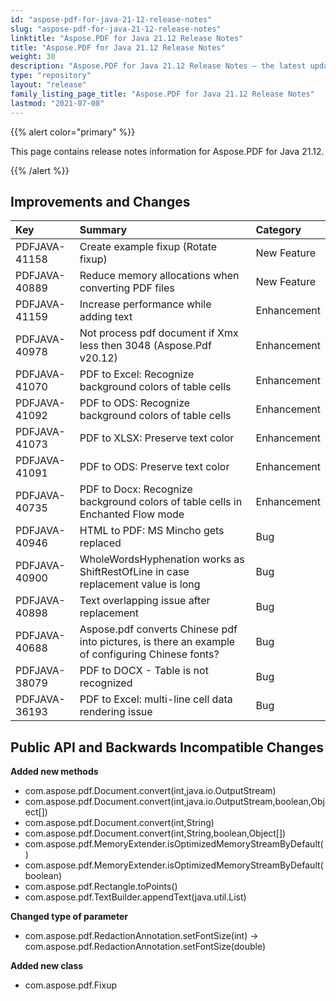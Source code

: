 ```yaml
---
id: "aspose-pdf-for-java-21-12-release-notes"
slug: "aspose-pdf-for-java-21-12-release-notes"
linktitle: "Aspose.PDF for Java 21.12 Release Notes"
title: "Aspose.PDF for Java 21.12 Release Notes"
weight: 30
description: "Aspose.PDF for Java 21.12 Release Notes – the latest updates and fixes."
type: "repository"
layout: "release"
family_listing_page_title: "Aspose.PDF for Java 21.12 Release Notes"
lastmod: "2021-07-08"
---
```


{{% alert color="primary" %}}

This page contains release notes information for Aspose.PDF for Java 21.12.

{{% /alert %}}
## **Improvements and Changes**

|**Key**|**Summary**|**Category**|
| :- | :- | :- |
|PDFJAVA-41158|Create example fixup (Rotate fixup)|New Feature|
|PDFJAVA-40889|Reduce memory allocations when converting PDF files|New Feature|
|PDFJAVA-41159|Increase performance while adding text|Enhancement|
|PDFJAVA-40978|Not process pdf document if Xmx less then 3048 (Aspose.Pdf v20.12)|Enhancement|
|PDFJAVA-41070|PDF to Excel: Recognize background colors of table cells|Enhancement|
|PDFJAVA-41092|PDF to ODS: Recognize background colors of table cells|Enhancement|
|PDFJAVA-41073|PDF to XLSX: Preserve text color|Enhancement|
|PDFJAVA-41091|PDF to ODS: Preserve text color|Enhancement|
|PDFJAVA-40735|PDF to Docx: Recognize background colors of table cells in Enchanted Flow mode|Enhancement|
|PDFJAVA-40946|HTML to PDF: MS Mincho gets replaced|Bug|
|PDFJAVA-40900|WholeWordsHyphenation works as ShiftRestOfLine in case replacement value is long|Bug|
|PDFJAVA-40898|Text overlapping issue after replacement|Bug|
|PDFJAVA-40688|Aspose.pdf converts Chinese pdf into pictures, is there an example of configuring Chinese fonts?|Bug|
|PDFJAVA-38079|PDF to DOCX - Table is not recognized|Bug|
|PDFJAVA-36193|PDF to Excel: multi-line cell data rendering issue|Bug|



## **Public API and Backwards Incompatible Changes**




**Added new methods**
- com.aspose.pdf.Document.convert(int,java.io.OutputStream)
- com.aspose.pdf.Document.convert(int,java.io.OutputStream,boolean,Object[])
- com.aspose.pdf.Document.convert(int,String)
- com.aspose.pdf.Document.convert(int,String,boolean,Object[])
- com.aspose.pdf.MemoryExtender.isOptimizedMemoryStreamByDefault()
- com.aspose.pdf.MemoryExtender.isOptimizedMemoryStreamByDefault(boolean)
- com.aspose.pdf.Rectangle.toPoints()
- com.aspose.pdf.TextBuilder.appendText(java.util.List<TextFragment>)


**Changed type of parameter**
- com.aspose.pdf.RedactionAnnotation.setFontSize(int) -> com.aspose.pdf.RedactionAnnotation.setFontSize(double)


**Added new class**
- com.aspose.pdf.Fixup

